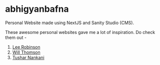 # abhigyanbafna

Personal Website made using NextJS and Sanity Studio (CMS).

These awesome personal websites gave me a lot of inspiration. Do check them out -

1. [Lee Robinson](https://leerob.io/)
2. [Will Thomson](https://www.willthomson.dev/)
3. [Tushar Nankani](https://blog.tusharnankani.com/)

